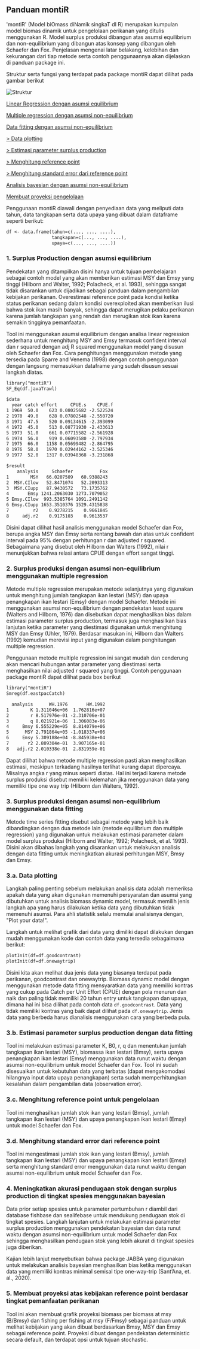 ## Panduan montiR

'montiR' (Model biOmass diNamik singkaT dI R) merupakan kumpulan model biomas dinamik untuk pengelolaan perikanan yang ditulis menggunakan R. Model surplus produksi dibangun atas asumsi equilibrium dan non-equilibrium yang dibangun atas konsep yang dibangun oleh Schaefer dan Fox. Penjelasan mengenai latar belakang, kelebihan dan kekurangan dari tiap metode serta contoh penggunaannya akan dijelaskan di panduan package ini. 

Struktur serta fungsi yang terdapat pada package montiR dapat dilihat pada gambar berikut

![Struktur](/img/montiR_fx.png)

[Linear Regression dengan asumsi equilibrium](https://habeebollah.github.io/man_montiR.html#1-surplus-production-dengan-asumsi-equilibrium)

[Multiple regression dengan asumsi non-equilibrium](https://habeebollah.github.io/man_montiR.html#2-surplus-produksi-dengan-asumsi-non-equilibrium-menggunakan-multiple-regression)

[Data fitting dengan asumsi non-equilibrium](https://habeebollah.github.io/man_montiR.html#3-surplus-produksi-dengan-asumsi-non-equilibrium-menggunakan-data-fitting)

[> Data plotting](https://habeebollah.github.io/man_montiR.html#3a-data-plotting)

[> Estimasi parameter surplus production](https://habeebollah.github.io/man_montiR.html#3b-estimasi-parameter-surplus-production-dengan-data-fitting)

[> Menghitung reference point](https://habeebollah.github.io/man_montiR.html#3c-menghitung-reference-point-untuk-pengelolaan)

[> Menghitung standard error dari reference point](https://habeebollah.github.io/man_montiR.html#3d-menghitung-standard-error-dari-reference-point)

[Analisis bayesian dengan asumsi non-equilibrium](https://habeebollah.github.io/man_montiR.html#4-meningkatkan-akurasi-pendugaan-stok-dengan-surplus-production-di-tingkat-spesies-menggunakan-bayesian)

[Membuat proyeksi pengelolaan](https://habeebollah.github.io/man_montiR.html#5-membuat-proyeksi-atas-kebijakan-reference-point-berdasar-tingkat-pemanfaatan-perikanan)


Penggunaan montiR diawali dengan penyediaan data yang meliputi data tahun, data tangkapan serta data upaya yang dibuat dalam dataframe seperti berikut:

```markdown
df <- data.frame(tahun=c(..., ..., ....),
                 tangkapan=c(..., ..., ....),
                 upaya=c(..., ..., ....))
```


### 1. Surplus Production dengan asumsi equilibrium
Pendekatan yang ditampilkan disini hanya untuk tujuan pembelajaran sebagai contoh model yang akan memberikan estimasi MSY dan Emsy yang tinggi (Hilborn and Walter, 1992; Polacheck, et al. 1993), sehingga sangat tidak disarankan untuk dijadikan sebagai panduan dalam pengambilan kebijakan perikanan. Overestimasi reference point pada kondisi ketika status perikanan sedang dalam kondisi overexploited akan memberikan ilusi bahwa stok ikan masih banyak, sehingga dapat merugikan pelaku perikanan karena jumlah tangkapan yang rendah dan merugikan stok ikan karena semakin tingginya pemanfaatan. 

Tool ini menggunakan asumsi equilibrium dengan analisa linear regression sederhana untuk menghitung MSY and Emsy termasuk confident interval dan r squared dengan adj R squared menggunakan model yang disusun oleh Schaefer dan Fox. Cara penghitungan menggunakan metode yang tersedia pada Sparre and Venema (1998) dengan contoh penggunaan dengan langsung memasukkan dataframe yang sudah disusun sesuai langkah diatas.

```markdown
library("montiR")
SF_Eq(df.javaTrawl)

$data
  year catch effort     CPUE.s    CPUE.f
1 1969  50.0    623 0.08025682 -2.522524
2 1970  49.0    628 0.07802548 -2.550720
3 1971  47.5    520 0.09134615 -2.393099
4 1972  45.0    513 0.08771930 -2.433613
5 1973  51.0    661 0.07715582 -2.561928
6 1974  56.0    919 0.06093580 -2.797934
7 1975  66.0   1158 0.05699482 -2.864795
8 1976  58.0   1970 0.02944162 -3.525346
9 1977  52.0   1317 0.03948368 -3.231868

$result
    analysis     Schaefer          Fox
1        MSY   66.0207509   60.9388243
2  MSY.CIlow   52.8471074   52.2093313
3  MSY.CIupp   87.9430572   73.1735762
4       Emsy 1241.2063030 1273.7079052
5 Emsy.CIlow  993.5385764 1091.2491142
6 Emsy.CIupp 1653.3510376 1529.4315838
7         r2    0.9278215    0.9661845
8     adj.r2    0.9175103    0.9613537
```

Disini dapat dilihat hasil analisis menggunakan model Schaefer dan Fox, berupa angka MSY dan Emsy serta rentang bawah dan atas untuk confident interval pada 95% dengan perhitungan r dan adjusted r squared. Sebagaimana yang disebut oleh Hilborn dan Walters (1992), nilai r menunjukkan bahwa relasi antara CPUE dengan effort sangat tinggi.


### 2. Surplus produksi dengan asumsi non-equilibrium menggunakan multiple regression

Metode multiple regression merupakan metode selanjutnya yang digunakan untuk menghitung jumlah tangkapan ikan lestari (MSY) dan upaya penangkapan ikan lestari (Emsy) dengan model Schaefer. Metode ini menggunakan asumsi non-equilibrium dengan pendekatan least square (Walters and Hilborn, 1976) dan disebutkan dapat menghasilkan bias dalam estimasi parameter surplus production, termasuk juga menghasilkan bias lanjutan ketika parameter yang diestimasi digunakan untuk menghitung MSY dan Emsy (Uhler, 1979). Berdasar masukan ini, Hilborn dan Walters (1992) kemudian merevisi input yang digunakan dalam penghitungan multiple regression.

Penggunaan metode multiple regression ini sangat mudah dan cenderung akan mencari hubungan antar parameter yang diestimasi serta menghasilkan nilai adjusted r squared yang tinggi. Contoh penggunaan package montiR dapat dilihat pada box berikut

```markdown
library("montiR")
Smreg(df.eastpacCatch)

  analysis      WH.1976       HW.1992
1        K 1.311046e+06  1.762816e+07
2        r 8.517976e-01 -2.310706e-01
3        q 8.021921e-06  1.306083e-06
4     Bmsy 6.555229e+05  8.814079e+06
5      MSY 2.791864e+05 -1.018337e+06
6     Emsy 5.309188e+04 -8.845938e+04
7       r2 2.809304e-01  3.907165e-01
8   adj.r2 2.010338e-01  2.831959e-01
```

Dapat dilihat bahwa metode multiple regression pasti akan menghasilkan estimasi, meskipun terkadang hasilnya terlihat kurang dapat dipercaya. Misalnya angka r yang minus seperti diatas. Hal ini terjadi karena metode surplus produksi disebut memiliki kelemahan jika menggunakan data yang memiliki tipe one way trip (Hilborn dan Walters, 1992).

### 3. Surplus produksi dengan asumsi non-equilibrium menggunakan data fitting

Metode time series fitting disebut sebagai metode yang lebih baik dibandingkan dengan dua metode lain (metode equilibrium dan multiple regression) yang digunakan untuk melakukan estimasi parameter dalam model surplus produksi (Hilborn and Walter, 1992; Polacheck, et al. 1993). Disini akan dibahas langkah yang disarankan untuk melakukan analisis dengan data fitting untuk meningkatkan akurasi perhitungan MSY, Bmsy dan Emsy.

### 3.a. Data plotting

Langkah paling penting sebelum melakukan analisis data adalah memeriksa apakah data yang akan digunakan memenuhi persyaratan dan asumsi yang dibutuhkan untuk analisis biomass dynamic model, termasuk memilih jenis langkah apa yang harus dilakukan ketika data yang dibutuhkan tidak memenuhi asumsi. Para ahli statistik selalu memulai analisisnya dengan, "Plot your data!". 

Langkah untuk melihat grafik dari data yang dimiliki dapat dilakukan dengan mudah menggunakan kode dan contoh data yang tersedia sebagaimana berikut:

```markdown
plotInit(df=df.goodcontrast)
plotInit(df=df.onewaytrip)

```

Disini kita akan melihat dua jenis data yang biasanya terdapat pada perikanan, goodcontrast dan onewaytrip. Biomass dynamic model dengan menggunakan metode data fitting mensyaratkan data yang memiliki kontras yang cukup pada Catch per Unit Effort (CPUE) dengan pola menurun dan naik dan paling tidak memiliki 20 tahun entry untuk tangkapan dan upaya, dimana hal ini bisa dilihat pada contoh data `df.goodcontrast`. Data yang tidak memiliki kontras yang baik dapat dilihat pada `df.onewaytrip`. Jenis data yang berbeda harus dianalisis menggunakan cara yang berbeda pula.

### 3.b. Estimasi parameter surplus production dengan data fitting

Tool ini melakukan estimasi parameter K, B0, r, q dan menentukan jumlah tangkapan ikan lestari (MSY), biomassa ikan lestari (Bmsy), serta upaya penangkapan ikan lestari (Emsy) menggunakan data runut waktu dengan asumsi non-equilibrium untuk model Schaefer dan Fox. Tool ini sudah disesuaikan untuk kebutuhan data yang terbatas (dapat mengakomodasi hilangnya input data upaya penangkapan) serta sudah memperhitungkan kesalahan dalam pengambilan data (observation error). 

### 3.c. Menghitung reference point untuk pengelolaan

Tool ini menghasilkan jumlah stok ikan yang lestari (Bmsy), jumlah tangkapan ikan lestari (MSY) dan upaya penangkapan ikan lestari (Emsy) untuk model Schaefer dan Fox.

### 3.d. Menghitung standard error dari reference point

Tool ini mengestimasi jumlah stok ikan yang lestari (Bmsy), jumlah tangkapan ikan lestari (MSY) dan upaya penangkapan ikan lestari (Emsy) serta menghitung standard error menggunakan data runut waktu dengan asumsi non-equilibrium untuk model Schaefer dan Fox.

### 4. Meningkatkan akurasi pendugaan stok dengan surplus production di tingkat spesies menggunakan bayesian

Data prior setiap spesies untuk parameter pertumbuhan r diambil dari database fishbase dan sealifebase untuk mendukung pendugaan stok di tingkat spesies. Langkah lanjutan untuk melakukan estimasi parameter surplus production menggunakan pendekatan bayesian dan data runut waktu dengan asumsi non-equilibrium untuk model Schaefer dan Fox sehingga menghasilkan pendugaan stok yang lebih akurat di tingkat spesies juga diberikan.

Kajian lebih lanjut menyebutkan bahwa package JABBA yang digunakan untuk melakukan analisis bayesian menghasilkan bias ketika menggunakan data yang memiliki kontras minimal semisal tipe one-way-trip (Sant’Ana, et. al., 2020).

### 5. Membuat proyeksi atas kebijakan reference point berdasar tingkat pemanfaatan perikanan

Tool ini akan membuat grafik proyeksi biomass per biomass at msy (B/Bmsy) dan fishing per fishing at msy (F/Fmsy) sebagai panduan untuk melihat kebijakan yang akan dibuat berdasarkan Bmsy, MSY dan Emsy sebagai reference point. Proyeksi dibuat dengan pendekatan deterministic secara default, dan terdapat opsi untuk tujuan stochastic.
